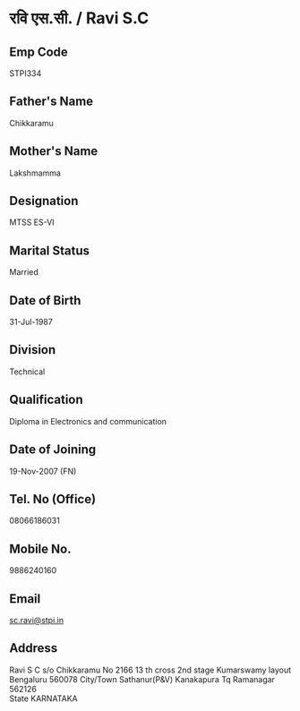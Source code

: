 	 	
# रवि एस.सी. / Ravi S.C 

## Emp Code
STPI334

## Father's Name
Chikkaramu 

## Mother's Name
Lakshmamma 

## Designation
MTSS ES-VI 	

## Marital Status
Married 

## Date of Birth
31-Jul-1987 

## Division
Technical 

## Qualification
Diploma in Electronics and communication

## Date of Joining
19-Nov-2007  (FN)

## Tel. No (Office)
08066186031

## Mobile No.
9886240160

## Email
sc.ravi@stpi.in 

## Address	
Ravi S C s/o Chikkaramu
No 2166 13 th cross 2nd stage Kumarswamy layout Bengaluru 560078
City/Town Sathanur(P&V) Kanakapura Tq Ramanagar 562126	 
State	KARNATAKA 

